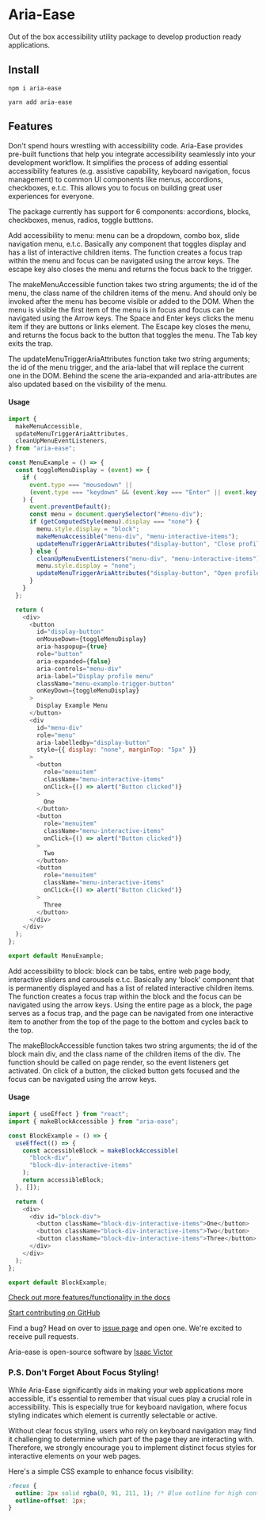 # Aria-Ease

Out of the box accessibility utility package to develop production ready applications.

## Install

`npm i aria-ease`

`yarn add aria-ease`

## Features

Don't spend hours wrestling with accessibility code. Aria-Ease provides pre-built functions that help you integrate accessibility seamlessly into your development workflow. It simplifies the process of adding essential accessibility features (e.g. assistive capability, keyboard navigation, focus management) to common UI components like menus, accordions, checkboxes, e.t.c. This allows you to focus on building great user experiences for everyone.

The package currently has support for 6 components: accordions, blocks, checkboxes, menus, radios, toggle butttons.

Add accessibility to menu: menu can be a dropdown, combo box, slide navigation menu, e.t.c. Basically any component that toggles display and has a list of interactive children items. The function creates a focus trap within the menu and focus can be navigated using the arrow keys. The escape key also closes the menu and returns the focus back to the trigger.

The makeMenuAccessible function takes two string arguments; the id of the menu, the class name of the children items of the menu. And should only be invoked after the menu has become visible or added to the DOM. When the menu is visible the first item of the menu is in focus and focus can be navigated using the Arrow keys. The Space and Enter keys clicks the menu item if they are buttons or links element. The Escape key closes the menu, and returns the focus back to the button that toggles the menu. The Tab key exits the trap.

The updateMenuTriggerAriaAttributes function take two string arguments; the id of the menu trigger, and the aria-label that will replace the current one in the DOM. Behind the scene the aria-expanded and aria-attributes are also updated based on the visibility of the menu.

#### Usage

```javascript
import {
  makeMenuAccessible,
  updateMenuTriggerAriaAttributes,
  cleanUpMenuEventListeners,
} from "aria-ease";

const MenuExample = () => {
  const toggleMenuDisplay = (event) => {
    if (
      event.type === "mousedown" ||
      (event.type === "keydown" && (event.key === "Enter" || event.key === " "))
    ) {
      event.preventDefault();
      const menu = document.querySelector("#menu-div");
      if (getComputedStyle(menu).display === "none") {
        menu.style.display = "block";
        makeMenuAccessible("menu-div", "menu-interactive-items");
        updateMenuTriggerAriaAttributes("display-button", "Close profile menu");
      } else {
        cleanUpMenuEventListeners("menu-div", "menu-interactive-items");
        menu.style.display = "none";
        updateMenuTriggerAriaAttributes("display-button", "Open profile menu");
      }
    }
  };

  return (
    <div>
      <button
        id="display-button"
        onMouseDown={toggleMenuDisplay}
        aria-haspopup={true}
        role="button"
        aria-expanded={false}
        aria-controls="menu-div"
        aria-label="Display profile menu"
        className="menu-example-trigger-button"
        onKeyDown={toggleMenuDisplay}
      >
        Display Example Menu
      </button>
      <div
        id="menu-div"
        role="menu"
        aria-labelledby="display-button"
        style={{ display: "none", marginTop: "5px" }}
      >
        <button
          role="menuitem"
          className="menu-interactive-items"
          onClick={() => alert("Button clicked")}
        >
          One
        </button>
        <button
          role="menuitem"
          className="menu-interactive-items"
          onClick={() => alert("Button clicked")}
        >
          Two
        </button>
        <button
          role="menuitem"
          className="menu-interactive-items"
          onClick={() => alert("Button clicked")}
        >
          Three
        </button>
      </div>
    </div>
  );
};

export default MenuExample;
```

Add accessibility to block: block can be tabs, entire web page body, interactive sliders and carousels e.t.c. Basically any 'block' component that is permanently displayed and has a list of related interactive children items. The function creates a focus trap within the block and the focus can be navigated using the arrow keys. Using the entire page as a block, the page serves as a focus trap, and the page can be navigated from one interactive item to another from the top of the page to the bottom and cycles back to the top.

The makeBlockAccessible function takes two string arguments; the id of the block main div, and the class name of the children items of the div. The function should be called on page render, so the event listeners get activated. On click of a button, the clicked button gets focused and the focus can be navigated using the arrow keys.

#### Usage

```javascript
import { useEffect } from "react";
import { makeBlockAccessible } from "aria-ease";

const BlockExample = () => {
  useEffect(() => {
    const accessibleBlock = makeBlockAccessible(
      "block-div",
      "block-div-interactive-items"
    );
    return accessibleBlock;
  }, []);

  return (
    <div>
      <div id="block-div">
        <button className="block-div-interactive-items">One</button>
        <button className="block-div-interactive-items">Two</button>
        <button className="block-div-interactive-items">Three</button>
      </div>
    </div>
  );
};

export default BlockExample;
```

[Check out more features/functionality in the docs](https://ariaease.web.app/docs)

[Start contributing on GitHub](https://github.com/aria-ease/aria-ease)

Find a bug? Head on over to [issue page](https://github.com/aria-ease/aria-ease/issues) and open one. We're excited to receive pull requests.

Aria-ease is open-source software by [Isaac Victor](https://isaacvictordev.web.app/)

### P.S. Don't Forget About Focus Styling!

While Aria-Ease significantly aids in making your web applications more accessible, it's essential to remember that visual cues play a crucial role in accessibility. This is especially true for keyboard navigation, where focus styling indicates which element is currently selectable or active.

Without clear focus styling, users who rely on keyboard navigation may find it challenging to determine which part of the page they are interacting with. Therefore, we strongly encourage you to implement distinct focus styles for interactive elements on your web pages.

Here's a simple CSS example to enhance focus visibility:

```css
:focus {
  outline: 2px solid rgba(0, 91, 211, 1); /* Blue outline for high contrast */
  outline-offset: 1px;
}
```
